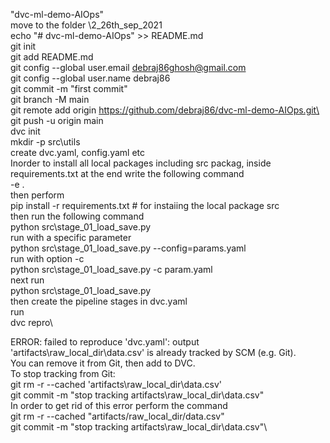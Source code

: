 "dvc-ml-demo-AIOps" \
move to the folder \2_26th_sep_2021\
echo "# dvc-ml-demo-AIOps" >> README.md\
git init\
git add README.md\
git config --global user.email debraj86ghosh@gmail.com\
git config --global user.name debraj86\
git commit -m "first commit"\
git branch -M main\
git remote add origin https://github.com/debraj86/dvc-ml-demo-AIOps.git\
git push -u origin main\
dvc init\
mkdir -p src\utils\
create dvc.yaml, config.yaml etc\
Inorder to install all local packages including src packag, inside requirements.txt at the end write the following command\
-e . \
then perform \
pip install -r requirements.txt # for instaiing the local package src\
then run the following command\
python src\stage_01_load_save.py\
run with a specific parameter\
python src\stage_01_load_save.py --config=params.yaml\
run with option -c \
python src\stage_01_load_save.py -c param.yaml\
next run\
python src\stage_01_load_save.py\
then create the pipeline stages in dvc.yaml\
run \
dvc repro\

ERROR: failed to reproduce 'dvc.yaml':  output 'artifacts\raw_local_dir\data.csv' is already tracked by SCM (e.g. Git).\
    You can remove it from Git, then add to DVC.\
        To stop tracking from Git:\
            git rm -r --cached 'artifacts\raw_local_dir\data.csv'\
            git commit -m "stop tracking artifacts\raw_local_dir\data.csv"\
In order to get rid of this error perform the command\
git rm -r --cached "artifacts/raw_local_dir/data.csv"\
git commit -m "stop tracking artifacts\raw_local_dir\data.csv"\


